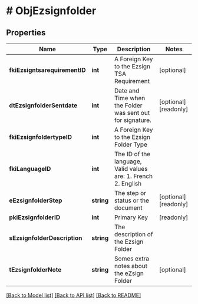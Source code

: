 # # ObjEzsignfolder

## Properties

Name | Type | Description | Notes
------------ | ------------- | ------------- | -------------
**fkiEzsigntsarequirementID** | **int** | A Foreign Key to the Ezsign TSA Requirement | [optional] 
**dtEzsignfolderSentdate** | **int** | Date and Time when the Folder was sent out for signature. | [optional] [readonly] 
**fkiEzsignfoldertypeID** | **int** | A Foreign Key to the Ezsign Folder Type | 
**fkiLanguageID** | **int** | The ID of the language, Valid values are: 1. French 2. English | 
**eEzsignfolderStep** | **string** | The step or status or the document | [optional] [readonly] 
**pkiEzsignfolderID** | **int** | Primary Key | [readonly] 
**sEzsignfolderDescription** | **string** | The description of the Ezsign Folder | 
**tEzsignfolderNote** | **string** | Somes extra notes about the eZsign Folder | [optional] 

[[Back to Model list]](../../README.md#documentation-for-models) [[Back to API list]](../../README.md#documentation-for-api-endpoints) [[Back to README]](../../README.md)


